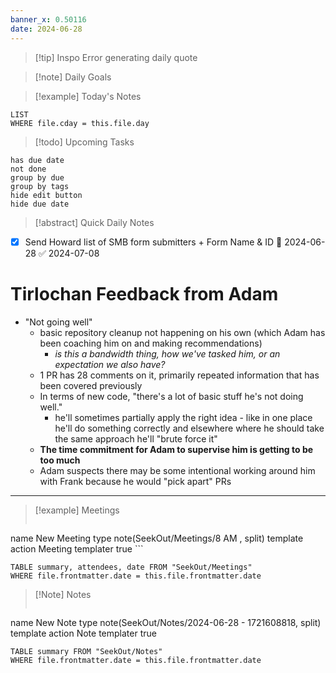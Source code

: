 ```yaml
---
banner_x: 0.50116
date: 2024-06-28
---
```


> [!tip] Inspo
>Error generating daily quote

>[!note] Daily Goals



> [!example] Today's Notes
```dataview
LIST
WHERE file.cday = this.file.day
```

> [!todo] Upcoming Tasks

```tasks
has due date
not done
group by due
group by tags
hide edit button
hide due date
```

> [!abstract] Quick Daily Notes

- [x] Send Howard list of SMB form submitters + Form Name & ID 📅 2024-06-28 ✅ 2024-07-08


# Tirlochan Feedback from Adam

- "Not going well"
	- basic repository cleanup not happening on his own (which Adam has been coaching him on and making recommendations)
		- *is this a bandwidth thing, how we've tasked him, or an expectation we also have?*
	- 1 PR has 28 comments on it, primarily repeated information that has been covered previously
	- In terms of new code, "there's a lot of basic stuff he's not doing well."
		- he'll sometimes partially apply the right idea - like in one place he'll do something correctly and elsewhere where he should take the same approach he'll "brute force it"
	- **The time commitment for Adam to supervise him is getting to be too much**
	- Adam suspects there may be some intentional working around him with Frank because he would "pick apart" PRs

---

> [!example] Meetings
>  ```button
name New Meeting
type note(SeekOut/Meetings/8  AM , split) template
action Meeting
templater true ```

```dataview  
TABLE summary, attendees, date FROM "SeekOut/Meetings"  
WHERE file.frontmatter.date = this.file.frontmatter.date  
```

> [!Note]  Notes
> ```button
name New Note
type note(SeekOut/Notes/2024-06-28 - 1721608818, split) template
action Note
templater true
```dataview
TABLE summary FROM "SeekOut/Notes"  
WHERE file.frontmatter.date = this.file.frontmatter.date  
```

​